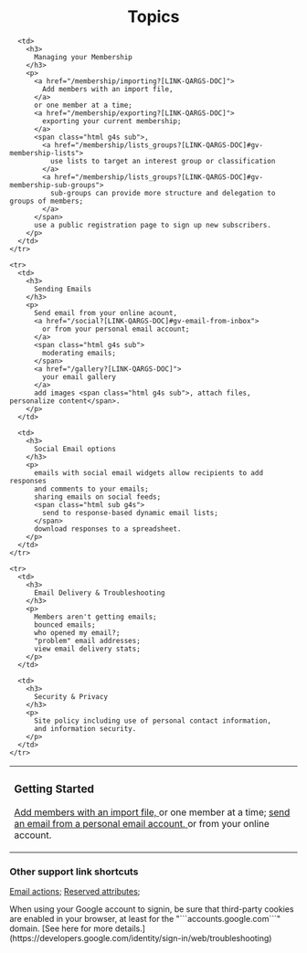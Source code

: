 <div id="gv-help-topics" class="html" style="width:100%; text-align:center">
  <h1>
    Topics
  </h1>
</div>

<div class="tocTable">

  <table style="width:100%">
    <tr>
      <td>
        <h3>
          Getting Started
        </h3>
        <p>
          <a href="/membership/importing?[LINK-QARGS-DOC]">
            Add members with an import file,
          </a>
          or one member at a time; 
          <a href="/social?[LINK-QARGS-DOC]#gv-email-from-inbox">
            send an email from a personal email account,
          </a>
          or from your online account.
        </p>
      </td>

      <td>
        <h3>
          Managing your Membership
        </h3>
        <p>
          <a href="/membership/importing?[LINK-QARGS-DOC]">
            Add members with an import file,
          </a>
          or one member at a time; 
          <a href="/membership/exporting?[LINK-QARGS-DOC]">
            exporting your current membership;
          </a>
          <span class="html g4s sub">, 
            <a href="/membership/lists_groups?[LINK-QARGS-DOC]#gv-membership-lists">
              use lists to target an interest group or classification
            </a>
            <a href="/membership/lists_groups?[LINK-QARGS-DOC]#gv-membership-sub-groups">
              sub-groups can provide more structure and delegation to groups of members;
            </a>
          </span>
          use a public registration page to sign up new subscribers.
        </p>
      </td>
    </tr>

    <tr>
      <td>
        <h3>
          Sending Emails
        </h3>
        <p>
          Send email from your online acount,
          <a href="/social?[LINK-QARGS-DOC]#gv-email-from-inbox">
            or from your personal email account;
          </a>
          <span class="html g4s sub">
            moderating emails;
          </span>
          <a href="/gallery?[LINK-QARGS-DOC]">
            your email gallery
          </a>
          add images <span class="html g4s sub">, attach files, personalize content</span>.
        </p>
      </td>

      <td>
        <h3>
          Social Email options
        </h3>
        <p>
          emails with social email widgets allow recipients to add responses
          and comments to your emails;
          sharing emails on social feeds;
          <span class="html sub g4s">
            send to response-based dynamic email lists; 
          </span>
          download responses to a spreadsheet.
        </p>
      </td>
    </tr>

    <tr>
      <td>
        <h3>
          Email Delivery & Troubleshooting
        </h3>
        <p>
          Members aren't getting emails;
          bounced emails;
          who opened my email?;
          "problem" email addresses;
          view email delivery stats;
        </p>
      </td>

      <td>
        <h3>
          Security & Privacy
        </h3>
        <p>
          Site policy including use of personal contact information, 
          and information security.
        </p>
      </td>
    </tr>

  </table>

</div>


<div class="support">

### Other support link shortcuts 
  [Email actions](/membership/emailactions?[LINK-QARGS-DOC]);
  [Reserved attributes](/membership/reservedatts?[LINK-QARGS-DOC]);
</div>


<div class="adv">
When using your Google account to signin, be sure that third-party
cookies are enabled in your browser, at least for the
"```accounts.google.com```" domain. 
[See here for more details.](https://developers.google.com/identity/sign-in/web/troubleshooting)
</div>
